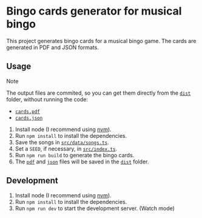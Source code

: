 # Bingo cards generator for musical bingo

This project generates bingo cards for a musical bingo game. The cards are generated in PDF and JSON formats.

## Usage

> [!NOTE]
> The output files are commited, so you can get them directly from the [`dist`](./dist) folder, without running the code:
>
> - [`cards.pdf`](./dist/cards.pdf)
> - [`cards.json`](./dist/cards.json)

1. Install node (I recommend using [nvm](https://github.com/nvm-sh/nvm)).
1. Run `npm install` to install the dependencies.
1. Save the songs in [`src/data/songs.ts`](./src/data/songs.ts).
1. Set a `SEED`, if necessary, in [`src/index.ts`](./src/index.ts).
1. Run `npm run build` to generate the bingo cards.
1. The [`pdf`](./dist/cards.pdf) and [`json`](./dist/cards.json) files will be saved in the [`dist`](./dist) folder.

## Development

1. Install node (I recommend using [nvm](https://github.com/nvm-sh/nvm)).
1. Run `npm install` to install the dependencies.
1. Run `npm run dev` to start the development server. (Watch mode)
